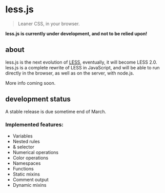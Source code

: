 less.js
=======

> Leaner CSS, in your browser.

**less.js is currently under development, and not to be relied upon!**

about
-----

less.js is the next evolution of [LESS](http://lesscss.org), eventually, it will become LESS 2.0.
less.js is a complete rewrite of LESS in JavaScript, and will be able to run directly in the browser,
as well as on the server, with node.js.

More info coming soon.

development status
------------------

A stable release is due sometime end of March.

### Implemented features:

- Variables
- Nested rules
- & selector
- Numerical operations
- Color operations
- Namespaces
- Functions
- Static mixins
- Comment output
- Dynamic mixins

